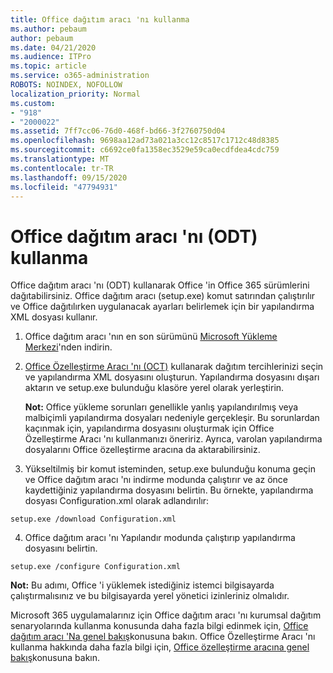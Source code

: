 ```yaml
---
title: Office dağıtım aracı 'nı kullanma
ms.author: pebaum
author: pebaum
ms.date: 04/21/2020
ms.audience: ITPro
ms.topic: article
ms.service: o365-administration
ROBOTS: NOINDEX, NOFOLLOW
localization_priority: Normal
ms.custom:
- "918"
- "2000022"
ms.assetid: 7ff7cc06-76d0-468f-bd66-3f2760750d04
ms.openlocfilehash: 9698aa12ad73a021a3cc12c8517c1712c48d8385
ms.sourcegitcommit: c6692ce0fa1358ec3529e59ca0ecdfdea4cdc759
ms.translationtype: MT
ms.contentlocale: tr-TR
ms.lasthandoff: 09/15/2020
ms.locfileid: "47794931"
---
```

# <a name="using-the-office-deployment-tool-odt"></a>Office dağıtım aracı 'nı (ODT) kullanma

Office dağıtım aracı 'nı (ODT) kullanarak Office 'in Office 365 sürümlerini dağıtabilirsiniz. Office dağıtım aracı (setup.exe) komut satırından çalıştırılır ve Office dağıtılırken uygulanacak ayarları belirlemek için bir yapılandırma XML dosyası kullanır.
  
1. Office dağıtım aracı 'nın en son sürümünü [Microsoft Yükleme Merkezi](https://go.microsoft.com/fwlink/p/?LinkID=626065)'nden indirin.

2. [Office Özelleştirme Aracı 'nı (OCT)](https://config.office.com) kullanarak dağıtım tercihlerinizi seçin ve yapılandırma XML dosyasını oluşturun. Yapılandırma dosyasını dışarı aktarın ve setup.exe bulunduğu klasöre yerel olarak yerleştirin.

    **Not:** Office yükleme sorunları genellikle yanlış yapılandırılmış veya malbiçimli yapılandırma dosyaları nedeniyle gerçekleşir. Bu sorunlardan kaçınmak için, yapılandırma dosyasını oluşturmak için Office Özelleştirme Aracı 'nı kullanmanızı öneririz. Ayrıca, varolan yapılandırma dosyalarını Office özelleştirme aracına da aktarabilirsiniz.

3. Yükseltilmiş bir komut isteminden, setup.exe bulunduğu konuma geçin ve Office dağıtım aracı 'nı indirme modunda çalıştırır ve az önce kaydettiğiniz yapılandırma dosyasını belirtin. Bu örnekte, yapılandırma dosyası Configuration.xml olarak adlandırılır:

```setup.exe /download Configuration.xml```

4. Office dağıtım aracı 'nı Yapılandır modunda çalıştırıp yapılandırma dosyasını belirtin.

```setup.exe /configure Configuration.xml```

**Not:** Bu adımı, Office 'i yüklemek istediğiniz istemci bilgisayarda çalıştırmalısınız ve bu bilgisayarda yerel yönetici izinleriniz olmalıdır.

Microsoft 365 uygulamalarınız için Office dağıtım aracı 'nı kurumsal dağıtım senaryolarında kullanma konusunda daha fazla bilgi edinmek için, [Office dağıtım aracı 'Na genel bakış](https://docs.microsoft.com/deployoffice/overview-office-deployment-tool)konusuna bakın. Office Özelleştirme Aracı 'nı kullanma hakkında daha fazla bilgi için, [Office özelleştirme aracına genel bakış](https://docs.microsoft.com/DeployOffice/overview-of-the-office-customization-tool-for-click-to-run)konusuna bakın.

